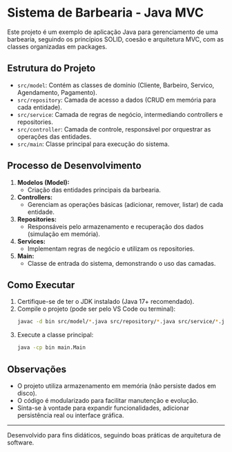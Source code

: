 
# Sistema de Barbearia - Java MVC

Este projeto é um exemplo de aplicação Java para gerenciamento de uma barbearia, seguindo os princípios SOLID, coesão e arquitetura MVC, com as classes organizadas em packages.

## Estrutura do Projeto

- `src/model`: Contém as classes de domínio (Cliente, Barbeiro, Servico, Agendamento, Pagamento).
- `src/repository`: Camada de acesso a dados (CRUD em memória para cada entidade).
- `src/service`: Camada de regras de negócio, intermediando controllers e repositories.
- `src/controller`: Camada de controle, responsável por orquestrar as operações das entidades.
- `src/main`: Classe principal para execução do sistema.

## Processo de Desenvolvimento

1. **Modelos (Model):**
	- Criação das entidades principais da barbearia.
2. **Controllers:**
	- Gerenciam as operações básicas (adicionar, remover, listar) de cada entidade.
3. **Repositories:**
	- Responsáveis pelo armazenamento e recuperação dos dados (simulação em memória).
4. **Services:**
	- Implementam regras de negócio e utilizam os repositories.
5. **Main:**
	- Classe de entrada do sistema, demonstrando o uso das camadas.

## Como Executar

1. Certifique-se de ter o JDK instalado (Java 17+ recomendado).
2. Compile o projeto (pode ser pelo VS Code ou terminal):
	```sh
	javac -d bin src/model/*.java src/repository/*.java src/service/*.java src/controller/*.java src/main/Main.java
	```
3. Execute a classe principal:
	```sh
	java -cp bin main.Main
	```

## Observações
- O projeto utiliza armazenamento em memória (não persiste dados em disco).
- O código é modularizado para facilitar manutenção e evolução.
- Sinta-se à vontade para expandir funcionalidades, adicionar persistência real ou interface gráfica.

---

Desenvolvido para fins didáticos, seguindo boas práticas de arquitetura de software.
